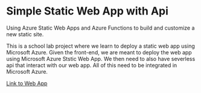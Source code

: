 # Simple Static Web App with Api

Using Azure Static Web Apps and Azure Functions to build and customize a new static site.

This is a school lab project where we learn to deploy a static web app using Microsoft Azure. Given the front-end, we are meant to deploy the web app using Microsoft Azure Ststic Web App. We then need to also have severless api that interact with our web app. All of this need to be integrated in Microsoft Azure.

[Link to Web App](https://gentle-smoke-062483f0f.5.azurestaticapps.net)
